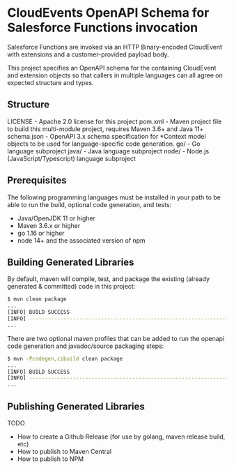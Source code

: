 # CloudEvents OpenAPI Schema for Salesforce Functions invocation

Salesforce Functions are invoked via an HTTP Binary-encoded CloudEvent with extensions and a customer-provided payload body.

This project specifies an OpenAPI schema for the containing CloudEvent and extension objects so that callers in multiple languages can all agree on expected structure and types.

## Structure

LICENSE - Apache 2.0 license for this project
pom.xml - Maven project file to build this multi-module project, requires Maven 3.6+ and Java 11+
schema.json - OpenAPI 3.x schema specification for *Context model objects to be used for language-specific code generation.
go/ - Go language subproject
java/ - Java language subproject
node/ - Node.js (JavaScript/Typescript) language subproject

## Prerequisites

The following programming languages must be installed in your path to be able to run the build, optional code generation, and tests:

* Java/OpenJDK 11 or higher
* Maven 3.6.x or higher
* go 1.16 or higher
* node 14+ and the associated version of npm

## Building Generated Libraries

By default, maven will compile, test, and package the existing (already generated & committed) code in this project:

```bash
$ mvn clean package
...
[INFO] BUILD SUCCESS
[INFO] ------------------------------------------------------------------------
...
```

There are two optional maven profiles that can be added to run the openapi code generation and javadoc/source packaging steps:

```bash
$ mvn -Pcodegen,cibuild clean package
...
[INFO] BUILD SUCCESS
[INFO] ------------------------------------------------------------------------
...
```

## Publishing Generated Libraries

TODO

* How to create a Github Release (for use by golang, maven release build, etc)
* How to publish to Maven Central
* How to publish to NPM
